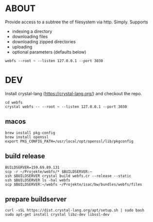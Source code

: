 # ABOUT

Provide access to a subtree the of filesystem via http. Simply. Supports
- indexing a directory
- downloading files
- downloading zipped directories
- uploading
- optional parameters (defaults below)

`webfs --root ~ --listen 127.0.0.1 --port 3030`

# DEV

Install crystal-lang (https://crystal-lang.org/) and checkout the repo.

```
cd webfs
crystal webfs -- --root ~ --listen 127.0.0.1 --port 3030
```

## macos
```
brew install pkg-config
brew install openssl
export PKG_CONFIG_PATH=/usr/local/opt/openssl/lib/pkgconfig
```

## build release
```
BUILDSERVER=159.69.89.131
scp -r ~/Projekte/webfs/* $BUILDSERVER:~
ssh $BUILDSERVER crystal build webfs.cr --release --static
ssh $BUILDSERVER ls -hal webfs
scp $BUILDSERVER:~/webfs ~/Projekte/isac/bw/bundles/webfs/files
```

## prepare buildserver
```
curl -sSL https://dist.crystal-lang.org/apt/setup.sh | sudo bash
sudo apt-get install crystal libz-dev libssl-dev
```
